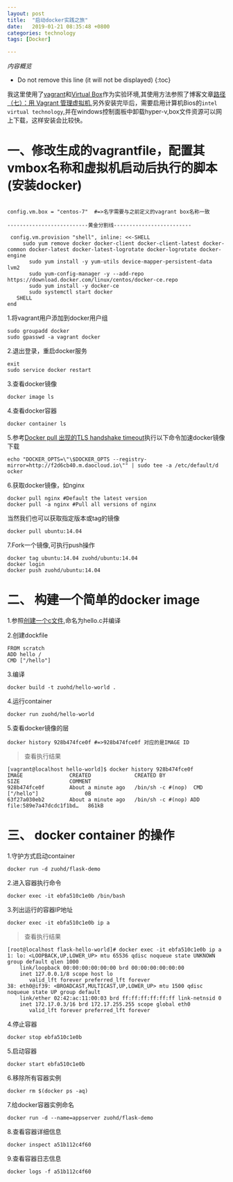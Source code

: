 ```yaml
---
layout: post
title:  "启动docker实践之旅"
date:   2019-01-21 08:35:48 +0800
categories: technology
tags: [Docker]

---
```


*内容概览*

* Do not remove this line (it will not be displayed)
{:toc}

我这里使用了[vagrant][vagrant-link]和[Virtual Box][VirtualBox-link]作为实验环境,其使用方法参照了博客文章[路径（七）：用 Vagrant 管理虚拟机][use-vagrant],另外安装完毕后，需要启用计算机Bios的`intel virtual technology`,并在windows控制面板中卸载hyper-v,box文件资源可以网上下载，这样安装会比较快。

# 一、修改生成的vagrantfile，配置其vmbox名称和虚拟机启动后执行的脚本(安装docker)

``` vagrantfile

config.vm.box = "centos-7"  #=>名字需要与之前定义的vagrant box名称一致

--------------------------黄金分割线-------------------------

 config.vm.provision "shell", inline: <<-SHELL
     sudo yum remove docker docker-client docker-client-latest docker-common docker-latest docker-latest-logrotate docker-logrotate docker-engine
       sudo yum install -y yum-utils device-mapper-persistent-data lvm2
       sudo yum-config-manager -y --add-repo https://download.docker.com/linux/centos/docker-ce.repo
       sudo yum install -y docker-ce
       sudo systemctl start docker
   SHELL
end
```

1.将vagrant用户添加到docker用户组

``` shell
sudo groupadd docker
sudo gpasswd -a vagrant docker
```

2.退出登录，重启docker服务

``` shell
exit
sudo service docker restart
```

3.查看docker镜像

``` shell
docker image ls
```

4.查看docker容器

``` shell
docker container ls
```

5.参考[Docker pull 出现的TLS handshake timeout][docker-pull-tls-handshake-timeout]执行以下命令加速docker镜像下载

``` shell
echo "DOCKER_OPTS=\"\$DOCKER_OPTS --registry-mirror=http://f2d6cb40.m.daocloud.io\"" | sudo tee -a /etc/default/d
ocker
```

6.获取docker镜像，如nginx

``` shell
docker pull nginx #Default the latest version
docker pull -a nginx #Pull all versions of nginx
```

当然我们也可以获取指定版本或tag的镜像

``` shell
docker pull ubuntu:14.04
```

7.Fork一个镜像,可执行push操作

``` shell
docker tag ubuntu:14.04 zuohd/ubuntu:14.04
docker login
docker push zuohd/ubuntu:14.04
```

# 二、 构建一个简单的docker image

1.参照[创建一个c文件][C-compile-process],命名为hello.c并编译

2.创建dockfile

``` dockfile
FROM scratch
ADD hello /
CMD ["/hello"]
```

3.编译

``` shell
docker build -t zuohd/hello-world .
```

4.运行container

``` shell
docker run zuohd/hello-world
```

5.查看docker镜像的层

```shell
docker history 928b474fce0f #=>928b474fce0f 对应的是IMAGE ID
```

>查看执行结果

``` output
[vagrant@localhost hello-world]$ docker history 928b474fce0f
IMAGE               CREATED              CREATED BY                                      SIZE                COMMENT
928b474fce0f        About a minute ago   /bin/sh -c #(nop)  CMD ["/hello"]               0B
63f27a030eb2        About a minute ago   /bin/sh -c #(nop) ADD file:589e7a47dcdc1f1bd…   861kB
```

# 三、 docker container 的操作

1.守护方式启动container

```shell
docker run -d zuohd/flask-demo
```

2.进入容器执行命令

``` shell
docker exec -it ebfa510c1e0b /bin/bash
```

3.列出运行的容器IP地址

``` shell
docker exec -it ebfa510c1e0b ip a
```

>查看执行结果

``` output
[root@localhost flask-hello-world]# docker exec -it ebfa510c1e0b ip a
1: lo: <LOOPBACK,UP,LOWER_UP> mtu 65536 qdisc noqueue state UNKNOWN group default qlen 1000
    link/loopback 00:00:00:00:00:00 brd 00:00:00:00:00:00
    inet 127.0.0.1/8 scope host lo
       valid_lft forever preferred_lft forever
38: eth0@if39: <BROADCAST,MULTICAST,UP,LOWER_UP> mtu 1500 qdisc noqueue state UP group default 
    link/ether 02:42:ac:11:00:03 brd ff:ff:ff:ff:ff:ff link-netnsid 0
    inet 172.17.0.3/16 brd 172.17.255.255 scope global eth0
       valid_lft forever preferred_lft forever
```

4.停止容器

``` shell
docker stop ebfa510c1e0b
```

5.启动容器

``` shell
docker start ebfa510c1e0b
```

6.移除所有容器实例

``` shell
docker rm $(docker ps -aq)
```

7.给docker容器实例命名

``` shell
docker run -d --name=appserver zuohd/flask-demo
```

8.查看容器详细信息

``` shell
docker inspect a51b112c4f60
```

9.查看容器日志信息

``` shell
docker logs -f a51b112c4f60
```

[vagrant-link]:https://www.vagrantup.com/
[VirtualBox-link]:https://www.virtualbox.org/
[use-vagrant]:https://ninghao.net/blog/2077
[docker-pull-tls-handshake-timeout]:https://blog.kelu.org/tech/2017/02/08/docker-pull-tls-handshake-timeout.html
[C-compile-process]:https://zuohd.github.io/programming/2017/07/11/C-compile-process.html